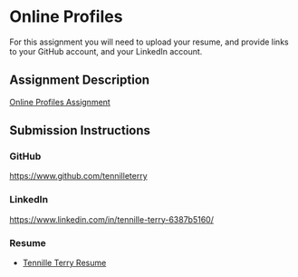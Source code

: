 # Online Profiles
For this assignment you will need to upload your resume, and provide links to your GitHub account, and your LinkedIn account.

## Assignment Description
[Online Profiles Assignment](https://education.launchcode.org/liftoff/assignments/online-profiles/)

## Submission Instructions

### GitHub
https://www.github.com/tennilleterry

### LinkedIn
https://www.linkedin.com/in/tennille-terry-6387b5160/

### Resume
- [Tennille Terry Resume](https://github.com/tennilleterry/liftoff-assignments/blob/master/C1-Online_Profiles/My2019Resume.pdf)